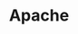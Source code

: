 ---
layout: default
title: Apache    
logo: open-infra.jpeg
description: The OpenInfra Foundation supports the development and adoption of open infrastructure globally.
projectUrl: https://openinfra.dev/
linkText: Visit the Open Infrastructure Foundation
---